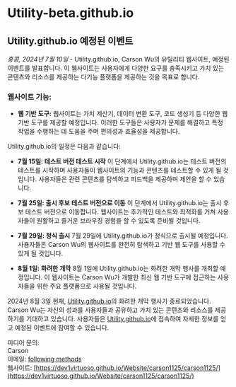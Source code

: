 # Utility-beta.github.io

## Utility.github.io 예정된 이벤트

*홍콩, 2024년 7월 10일* - Utility.github.io, Carson Wu의 유틸리티 웹사이트, 예정된 이벤트를 발표합니다. 이 웹사이트는 사용자에게 다양한 요구를 충족시키고 가치 있는 콘텐츠와 리소스를 제공하는 다기능 플랫폼을 제공하는 것을 목표로 합니다.

### 웹사이트 기능:

- **웹 기반 도구:** 웹사이트는 가치 계산기, 데이터 변환 도구, 코드 생성기 등 다양한 웹 기반 도구를 제공할 예정입니다. 이러한 도구들은 사용자가 문제를 해결하고 특정 작업을 수행하는 데 도움을 주며 편의성과 효율성을 제공합니다.

Utility.github.io의 일정은 다음과 같습니다:

- **7월 15일: 테스트 버전 테스트 시작**
  이 단계에서 Utility.github.io는 테스트 버전의 테스트를 시작하며 사용자들이 웹사이트의 기능과 콘텐츠를 테스트할 수 있게 될 것입니다. 사용자들은 관련 콘텐츠를 탐색하고 피드백을 제공하며 제안을 할 수 있습니다.

- **7월 25일: 출시 후보 테스트 버전으로 이동**
  이 단계에서 Utility.github.io는 출시 후보 테스트 버전으로 이동합니다. 웹사이트는 추가적인 테스트와 최적화를 거쳐 사용자들이 원활하고 즐거운 브라우징 경험을 할 수 있도록 준비될 것입니다.

- **7월 29일: 정식 출시**
  7월 29일에 Utility.github.io가 정식으로 출시될 예정입니다. 사용자들은 Carson Wu의 웹사이트를 완전히 탐색하고 기반 웹 도구를 사용할 수 있게 될 것입니다.

- **8월 1일: 화려한 개막**
  8월 1일에 Utility.github.io는 화려한 개막 행사를 개최할 예정입니다. 이 웹사이트는 Carson Wu가 개발한 최신 웹 기반 도구에 접근하는 사용자들을 위한 주요 플랫폼으로 사용될 것입니다.

2024년 8월 3일 현재, [Utility.github.io](https://dev1virtuoso.github.io/Website/Utility/Utility.github.io/)의 화려한 개막 행사가 종료되었습니다. Carson Wu는 자신의 성과를 사용자들과 공유하고 가치 있는 콘텐츠와 리소스를 제공하기를 기대하고 있습니다. 사용자들은 [Utility.github.io](https://dev1virtuoso.github.io/Website/Utility/Utility.github.io/)에 접속하여 자세한 정보를 얻고 예정된 이벤트에 참여할 수 있습니다.

미디어 문의:<br>
Carson<br>
이메일: [following methods](https://github.com/dev1virtuoso/Documentation/blob/main/dev1virtuoso/Attachment/dev1virtuoso/carson-wu.md)<br>
웹사이트: [https://dev1virtuoso.github.io/Website/carson1125/carson1125/](https://dev1virtuoso.github.io/Website/carson1125/carson1125/)
